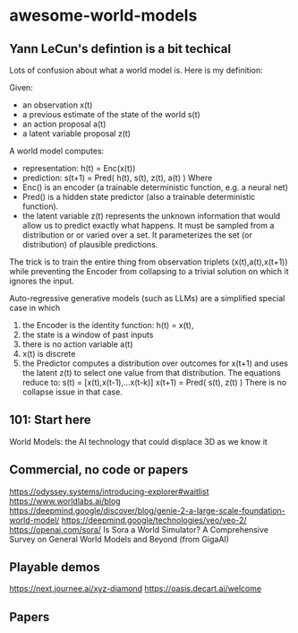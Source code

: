 # awesome-world-models
## Yann LeCun's defintion is a bit techical
Lots of confusion about what a world model is. Here is my definition: 

Given:
- an observation x(t)
- a previous estimate of the state of the world s(t)
- an action proposal a(t)
- a latent variable proposal z(t)

A world model computes:
- representation: h(t) = Enc(x(t))
- prediction: s(t+1) = Pred( h(t), s(t), z(t), a(t) )
Where
- Enc() is an encoder (a trainable deterministic function, e.g. a neural net)
- Pred() is a hidden state predictor (also a trainable deterministic function).
- the latent variable z(t) represents the unknown information that would allow us to predict exactly what happens. It must be sampled from a distribution or or varied over a set. It parameterizes the set (or distribution) of plausible predictions.

The trick is to train the entire thing from observation triplets (x(t),a(t),x(t+1)) while preventing the Encoder from collapsing to a trivial solution on which it ignores the input.

Auto-regressive generative models (such as LLMs) are a simplified special case in which
1. the Encoder is the identity function: h(t) = x(t),
2. the state is a window of past inputs 
3. there is no action variable a(t)
4. x(t) is discrete
5. the Predictor computes a distribution over outcomes for x(t+1) and uses the latent z(t) to select one value from that distribution.
The equations reduce to:
s(t) = [x(t),x(t-1),...x(t-k)]
x(t+1) = Pred( s(t), z(t) )
There is no collapse issue in that case.

## 101: Start here
World Models: the AI technology that could displace 3D as we know it

## Commercial, no code or papers
https://odyssey.systems/introducing-explorer#waitlist
https://www.worldlabs.ai/blog
https://deepmind.google/discover/blog/genie-2-a-large-scale-foundation-world-model/
https://deepmind.google/technologies/veo/veo-2/
https://openai.com/sora/
Is Sora a World Simulator? A Comprehensive Survey on General World Models and Beyond (from GigaAI)

## Playable demos 
https://next.journee.ai/xyz-diamond
https://oasis.decart.ai/welcome

## Papers

